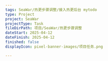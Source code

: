```yaml
---
tags: SeaWar/热更步骤调整/接入热更后台 mytodo
type: Project
project: SeaWar
projectType: Task
fileDirPath: 项目/SeaWar/热更步骤调整
dateStart: 2025-04-12
dateFinish: 2025-04-12
finished: false
displayIcon: pixel-banner-images/项目任务.png

---
```






